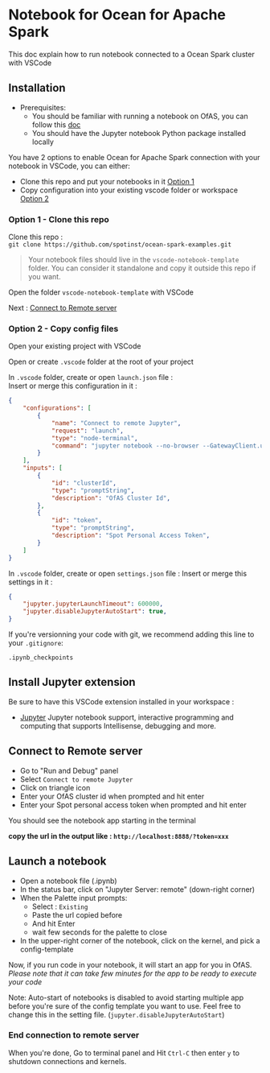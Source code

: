 # Notebook for Ocean for Apache Spark

This doc explain how to run notebook connected to a Ocean Spark cluster with VSCode

## Installation

- Prerequisites: 
  - You should be familiar with running a notebook on OfAS, you can follow this [doc](https://docs.spot.io/ocean-spark/tools-integrations/connect-jupyter-notebooks) 
  - You should have the Jupyter notebook Python package installed locally

You have 2 options to enable Ocean for Apache Spark connection with your notebook in VSCode, you can either: 
- Clone this repo and put your notebooks in it [Option 1](#option-1---clone-this-repo)
- Copy configuration into your existing vscode folder or workspace [Option 2](#option-2---copy-config-files)

### Option 1 - Clone this repo

Clone this repo :   
`git clone https://github.com/spotinst/ocean-spark-examples.git`

> Your notebook files should live in the `vscode-notebook-template` folder. You can consider it standalone and copy it outside this repo if you want.

Open the folder `vscode-notebook-template` with VSCode

Next : [Connect to Remote server](#connect-to-remote-server)

### Option 2 - Copy config files

Open your existing project with VSCode

Open or create `.vscode` folder at the root of your project  

In `.vscode` folder, create or open `launch.json` file :  
Insert or merge this configuration in it : 
```json
{
    "configurations": [
        {
            "name": "Connect to remote Jupyter",
            "request": "launch",
            "type": "node-terminal",
            "command": "jupyter notebook --no-browser --GatewayClient.url=https://api.spotinst.io/ocean/spark/cluster/${input:clusterId}/notebook/ --GatewayClient.auth_token=${input:token} --GatewayClient.request_timeout=600 ",
        }
    ],
    "inputs": [
        {
            "id": "clusterId",
            "type": "promptString",
            "description": "OfAS Cluster Id",
        },
        {
            "id": "token",
            "type": "promptString",
            "description": "Spot Personal Access Token",
        }
    ]
}
```


In `.vscode` folder, create or open `settings.json` file : 
Insert or merge this settings in it : 
```json
{
    "jupyter.jupyterLaunchTimeout": 600000,
    "jupyter.disableJupyterAutoStart": true,
}
```

If you're versionning your code with git, we recommend adding this line to your `.gitignore`:
```
.ipynb_checkpoints
``` 


## Install Jupyter extension

Be sure to have this VSCode extension installed in your workspace :  
- [Jupyter](https://marketplace.visualstudio.com/items?itemName=ms-toolsai.jupyter) Jupyter notebook support, interactive programming and computing that supports Intellisense, debugging and more.



## Connect to Remote server

- Go to "Run and Debug" panel
- Select `Connect to remote Jupyter`
- Click on triangle icon  
- Enter your OfAS cluster id when prompted and hit enter
- Enter your Spot personal access token when prompted and hit enter


You should see the notebook app starting in the terminal

**copy the url in the output like :  `http://localhost:8888/?token=xxx`**


## Launch a notebook  

- Open a notebook file (.ipynb)
- In the status bar, click on "Jupyter Server: remote" (down-right corner)
- When the Palette input prompts: 
  - Select : `Existing`
  - Paste the url copied before
  - And hit Enter
  - wait few seconds for the palette to close
- In the upper-right corner of the notebook, click on the kernel, and pick a config-template

Now, if you run code in your notebook, it will start an app for you in OfAS.  
_Please note that it can take few minutes for the app to be ready to execute your code_

Note: Auto-start of notebooks is disabled to avoid starting multiple app before you're sure of the config template you want to use. Feel free to change this in the setting file. (`jupyter.disableJupyterAutoStart`)

### End connection to remote server
When you're done, Go to terminal panel and Hit `Ctrl-C` then enter `y` to shutdown connections and kernels.  



